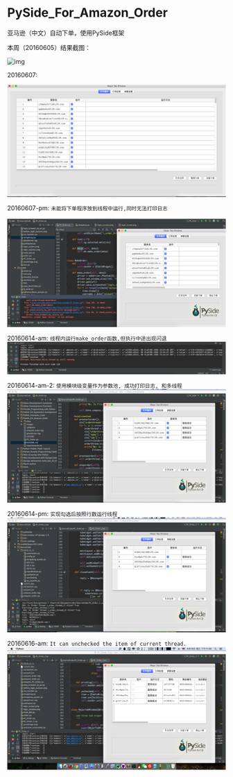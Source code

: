 # PySide_For_Amazon_Order
亚马逊（中文）自动下单，使用PySide框架

本周（20160605）结果截图：  

![img](images/20160605.png)

20160607:  

![img](images/20160607.png)  

20160607-pm:
`未能将下单程序放到线程中运行,同时无法打印日志`  

![img](images/20160607-2.png)

20160614-am:
`线程内运行make_order函数,但执行中途出现闪退`
![img](images/error_20160614.png)

20160614-am-2:
`使用模块级变量作为参数池, 成功打印日志, 和多线程`
![img](images/success_20160614.png)

20160614-pm:
`实现勾选后按照行数运行线程`
![img](images/20160614_pm.png)

20160616-am:
`It can unchecked the item of current thread.`
![img](images/20160615_pm.png)
